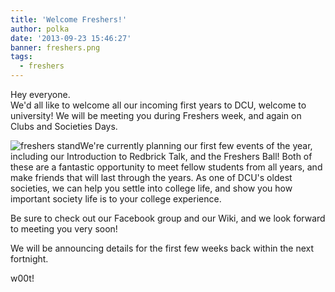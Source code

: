 ```yaml
---
title: 'Welcome Freshers!'
author: polka
date: '2013-09-23 15:46:27'
banner: freshers.png
tags:
  - freshers
---
```

Hey everyone.  
We'd all like to welcome all our incoming first years to DCU, welcome to university! We will be meeting you during Freshers week, and again on Clubs and Societies Days.

<!-- more -->
![freshers stand](freshers.png)We're currently planning our first few events of the year, including our Introduction to Redbrick Talk, and the Freshers Ball! Both of these are a fantastic opportunity to meet fellow students from all years, and make friends that will last through the years. As one of DCU's oldest societies, we can help you settle into college life, and show you how important society life is to your college experience.

Be sure to check out our Facebook group and our Wiki, and we look forward to meeting you very soon!

We will be announcing details for the first few weeks back within the next fortnight.

w00t!

